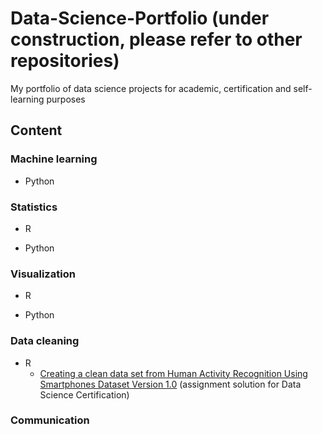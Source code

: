 # Data-Science-Portfolio (under construction, please refer to other repositories)
My portfolio of data science projects for academic, certification and self-learning purposes 

## Content

### Machine learning

* Python

### Statistics

* R

* Python

### Visualization

* R

* Python


### Data cleaning 
 
* R 
  + [Creating a clean data set from Human Activity Recognition Using Smartphones Dataset Version 1.0](https://github.com/volhaleusha/Data-Science-Specialization-Projects/tree/master/Getting-and-Clearning-Data-Assignment)  (assignment solution for Data Science Certification)  
  
### Communication






